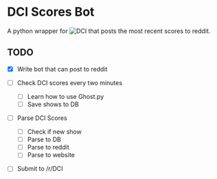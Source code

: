 # DCI Scores Bot
A python wrapper for ![DCI](http://www.dci.org) that posts the most recent scores to reddit. 

## TODO
- [x] Write bot that can post to reddit
- [ ] Check DCI scores every two minutes
	- [ ] Learn how to use Ghost.py
	- [ ] Save shows to DB
- [ ] Parse DCI Scores
	- [ ] Check if new show
	- [ ] Parse to DB
	- [ ] Parse to reddit
	- [ ] Parse to website
- [ ] Submit to /r/DCI

